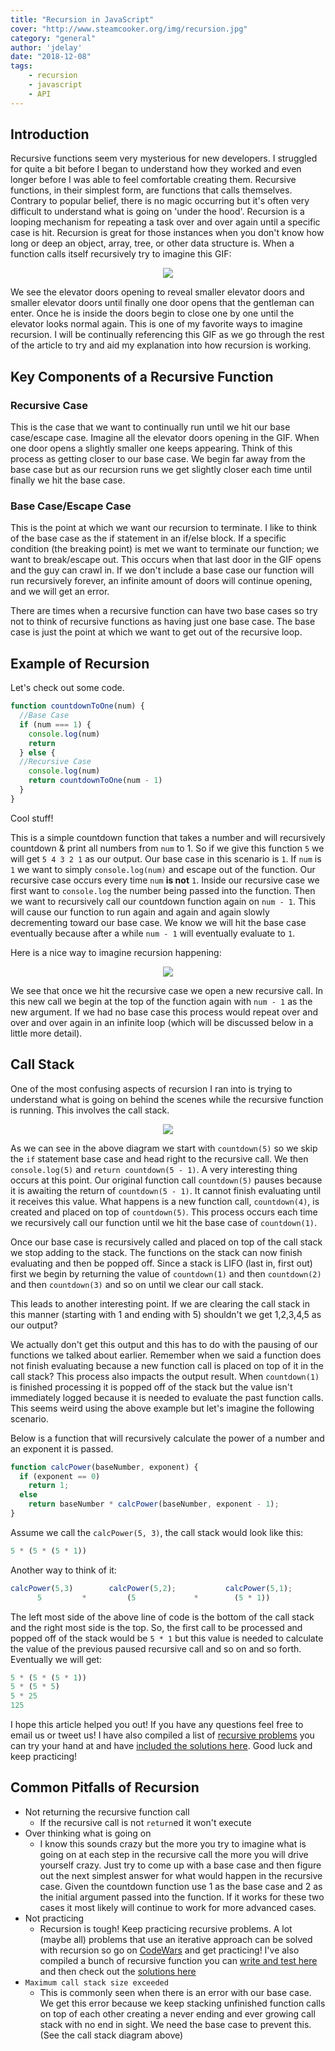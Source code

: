 ```yaml
---
title: "Recursion in JavaScript"
cover: "http://www.steamcooker.org/img/recursion.jpg"
category: "general"
author: 'jdelay'
date: "2018-12-08"
tags:
    - recursion
    - javascript
    - API
---
```


## Introduction

Recursive functions seem very mysterious for new developers. I struggled for quite a bit before I began to understand how they worked and even longer before I was able to feel comfortable creating them. Recursive functions, in their simplest form, are functions that calls themselves. Contrary to popular belief, there is no magic occurring but it's often very difficult to understand what is going on 'under the hood'. Recursion is a looping mechanism for repeating a task over and over again until a specific case is hit. Recursion is great for those instances when you don't know how long or deep an object, array, tree, or other data structure is. When a function calls itself recursively try to imagine this GIF:

<div style='text-align:center;'><img src='https://lh6.googleusercontent.com/-BOYdZI6tT7Y/UJwzRKYdQNI/AAAAAAAC5js/Ltg-gd6SCQQ/photo.jpg'/></div>

We see the elevator doors opening to reveal smaller elevator doors and smaller elevator doors until finally one door opens that the gentleman can enter. Once he is inside the doors begin to close one by one until the elevator looks normal again. This is one of my favorite ways to imagine recursion. I will be continually referencing this GIF as we go through the rest of the article to try and aid my explanation into how recursion is working.

## Key Components of a Recursive Function

### Recursive Case

This is the case that we want to continually run until we hit our base case/escape case. Imagine all the elevator doors opening in the GIF. When one door opens a slightly smaller one keeps appearing. Think of this process as getting closer to our base case. We begin far away from the base case but as our recursion runs we get slightly closer each time until finally we hit the base case.

### Base Case/Escape Case

This is the point at which we want our recursion to terminate. I like to think of the base case as the if statement in an if/else block. If a specific condition (the breaking point) is met we want to terminate our function; we want to break/escape out. This occurs when that last door in the GIF opens and the guy can crawl in. If we don't include a base case our function will run recursively forever, an infinite amount of doors will continue opening, and we will get an error.

There are times when a recursive function can have two base cases so try not to think of recursive functions as having just one base case. The base case is just the point at which we want to get out of the recursive loop.

## Example of Recursion

Let's check out some code.

```js
function countdownToOne(num) {
  //Base Case
  if (num === 1) {
    console.log(num)
    return
  } else {
  //Recursive Case
    console.log(num)
    return countdownToOne(num - 1)
  }
}
```

Cool stuff!

This is a simple countdown function that takes a number and will recursively countdown & print all numbers from `num` to 1. So if we give this function `5` we will get `5 4 3 2 1` as our output. Our base case in this scenario is `1`. If `num` is `1` we want to simply `console.log(num)` and escape out of the function. Our recursive case occurs every time `num` **is not** `1`. Inside our recursive case we first want to `console.log` the number being passed into the function. Then we want to recursively call our countdown function again on `num - 1`. This will cause our function to run again and again and again slowly decrementing toward our base case. We know we will hit the base case eventually because after a while `num - 1` will eventually evaluate to `1`.

Here is a nice way to imagine recursion happening:

<div style='text-align:center;'><img src='https://i.imgur.com/iUXlI48.png'/></div>

We see that once we hit the recursive case we open a new recursive call. In this new call we begin at the top of the function again with `num - 1` as the new argument. If we had no base case this process would repeat over and over and over again in an infinite loop (which will be discussed below in a little more detail).

## Call Stack

One of the most confusing aspects of recursion I ran into is trying to understand what is going on behind the scenes while the recursive function is running. This involves the call stack.

<div style='text-align:center;'><img src='https://i.imgur.com/cRjhcCv.png'/></div>

As we can see in the above diagram we start with `countdown(5)` so we skip the `if` statement base case and head right to the recursive call. We then `console.log(5)` and `return countdown(5 - 1)`. A very interesting thing occurs at this point. Our original function call `countdown(5)` pauses because it is awaiting the return of `countdown(5 - 1)`. It cannot finish evaluating until it receives this value. What happens is a new function call, `countdown(4)`, is created and placed on top of `countdown(5)`. This process occurs each time we recursively call our function until we hit the base case of `countdown(1)`.

Once our base case is recursively called and placed on top of the call stack we stop adding to the stack. The functions on the stack can now finish evaluating and then be popped off. Since a stack is LIFO (last in, first out) first we begin by returning the value of `countdown(1)` and then `countdown(2)` and then `countdown(3)` and so on until we clear our call stack.

This leads to another interesting point. If we are clearing the call stack in this manner (starting with 1 and ending with 5) shouldn't we get 1,2,3,4,5 as our output?

We actually don't get this output and this has to do with the pausing of our functions we talked about earlier. Remember when we said a function does not finish evaluating because a new function call is placed on top of it in the call stack? This process also impacts the output result. When `countdown(1)` is finished processing it is popped off of the stack but the value isn't immediately logged because it is needed to evaluate the past function calls. This seems weird using the above example but let's imagine the following scenario.

Below is a function that will recursively calculate the power of a number and an exponent it is passed.

```js
function calcPower(baseNumber, exponent) {
  if (exponent == 0)
    return 1;
  else
    return baseNumber * calcPower(baseNumber, exponent - 1);
}
```

Assume we call the `calcPower(5, 3)`, the call stack would look like this:

```js
5 * (5 * (5 * 1))
```

Another way to think of it:

```js
calcPower(5,3)        calcPower(5,2);           calcPower(5,1);
      5         *         (5             *        (5 * 1))
```

The left most side of the above line of code is the bottom of the call stack and the right most side is the top. So, the first call to be processed and popped off of the stack would be `5 * 1` but this value is needed to calculate the value of the previous paused recursive call and so on and so forth. Eventually we will get:

```js
5 * (5 * (5 * 1))
5 * (5 * 5)
5 * 25
125
```

I hope this article helped you out! If you have any questions feel free to email us or tweet us! I have also compiled a list of [recursive problems](https://repl.it/@JimboDeLay/Recursion-Motherload) you can try your hand at and have [included the solutions here](https://repl.it/@JimboDeLay/Recursion-Motherload-Solutions). Good luck and keep practicing!

## Common Pitfalls of Recursion

- Not returning the recursive function call
  - If the recursive call is not `return`ed it won't execute
- Over thinking what is going on
  - I know this sounds crazy but the more you try to imagine what is going on at each step in the recursive call the more you will drive yourself crazy. Just try to come up with a base case and then figure out the next simplest answer for what would happen in the recursive case. Given the countdown function use 1 as the base case and 2 as the initial argument passed into the function. If it works for these two cases it most likely will continue to work for more advanced cases.
- Not practicing
  - Recursion is tough! Keep practicing recursive problems. A lot (maybe all) problems that use an iterative approach can be solved with recursion so go on [CodeWars](www.codewars.com) and get practicing! I've also compiled a bunch of recursive function you can [write and test here](https://repl.it/@JimboDeLay/Recursion-Motherload) and then check out the [solutions here](https://repl.it/@JimboDeLay/Recursion-Motherload-Solutions)
- `Maximum call stack size exceeded`
  - This is commonly seen when there is an error with our base case. We get this error because we keep stacking unfinished function calls on top of each other creating a never ending and ever growing call stack with no end in sight. We need the base case to prevent this. (See the call stack diagram above)